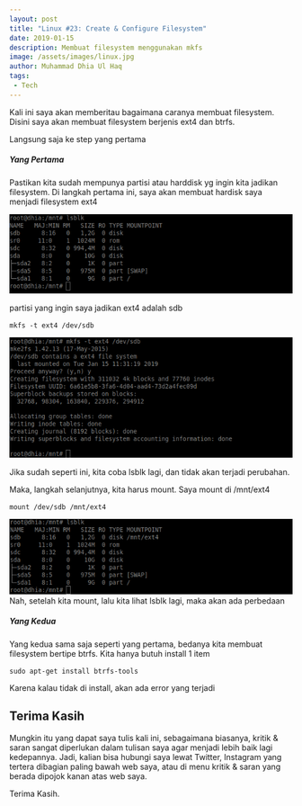 ```yaml
---
layout: post
title: "Linux #23: Create & Configure Filesystem"
date: 2019-01-15
description: Membuat filesystem menggunakan mkfs
image: /assets/images/linux.jpg
author: Muhammad Dhia Ul Haq
tags:
 - Tech
---
```


Kali ini saya akan memberitau bagaimana caranya membuat filesystem. Disini saya akan membuat filesystem berjenis ext4 dan btrfs.

Langsung saja ke step yang pertama

##### Yang Pertama

Pastikan kita sudah mempunya partisi atau harddisk yg ingin kita jadikan filesystem. Di langkah pertama ini, saya akan membuat hardisk saya menjadi filesystem ext4

![Placeholder](/assets/images/fs1.png)

partisi yang ingin saya jadikan ext4 adalah sdb

```console
mkfs -t ext4 /dev/sdb
```

![Placeholder](/assets/images/fs2.png)

Jika sudah seperti ini, kita coba lsblk lagi, dan tidak akan terjadi perubahan.

Maka, langkah selanjutnya, kita harus mount. Saya mount di /mnt/ext4

```console
mount /dev/sdb /mnt/ext4
```

![Placeholder](/assets/images/fs3.png)
Nah, setelah kita mount, lalu kita lihat lsblk lagi, maka akan ada perbedaan

##### Yang Kedua

Yang kedua sama saja seperti yang pertama, bedanya kita membuat filesystem bertipe btrfs. Kita hanya butuh install 1 item

```console
sudo apt-get install btrfs-tools
```

Karena kalau tidak di install, akan ada error yang terjadi

## Terima Kasih
Mungkin itu yang dapat saya tulis kali ini, sebagaimana biasanya, kritik & saran sangat diperlukan dalam tulisan saya agar menjadi lebih baik lagi kedepannya. Jadi, kalian bisa hubungi saya lewat Twitter, Instagram yang tertera dibagian paling bawah web saya, atau di menu kritik & saran yang berada dipojok kanan atas web saya. 

Terima Kasih.




